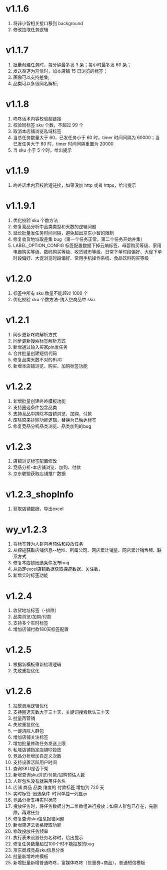# v1.1.6

1. 将非小智相关接口移到 background
2. 修改拉取任务逻辑

# v1.1.7

1. 批量创建任务时，每分钟最多发 3 条；每小时最多发 60 条；
2. 发送渠道为短信时，加本店铺 15 日浏览的标签；
3. 画像可以支持差集;
4. 品类可以多级同名解析;

# v1.1.8

1. 咚咚话术内容校验超链接
2. 校验同标签 sku 个数，不超过 99 个
3. 取消本店铺浏览私域标签
4. 当总任务数量大于 60，已发任务小于 60 时，timer 时间间隔为 60000；当已发任务大于 60 时，timer 时间间隔重置为 20000
5. 当 sku 小于 5 个时，给出提示

# v1.1.9

1. 咚咚话术内容校验短链接，如果没加 http 或者 https，给出提示

# v1.1.9.1

1. 优化校验 sku 个数方法
2. 修复竞品分析中品类类型和天数的逻辑问题
3. 延长批量发任务时间间隔，避免超出京东小智的限制
4. 修复收货地址取差集 bug（第一个任务正常，第二个任务开始并集）
5. LABEL_OPTION_CONFIG 标签配置数据下掉云熵标签，母婴购买等级、家用电器购买等级、数码购买等级、收货城市等级、日常下单时段偏好、大促下单时段偏好、大促浏览时段偏好、常用手机操作系统、食品饮料购买等级

# v1.2.0

1. 标签中所有 sku 数量不能超过 1000 个
2. 优化校验 sku 个数方法-纳入空商品中 sku

# v1.2.1

1. 同步更新咚咚解析方式
2. 同步更新搜索标签解析方式
3. 新增通过输入买家pin发任务
4. 合并批量创建短信代码
5. 修复品类天数不对的BUG
6. 新增本店铺浏览、购买、加购标签功能

# v1.2.2
1. 新增批量创建咚咚模板功能
2. 支持圈选条件包含品类
3. 支持竞品中排除本店铺浏览、加购、付款
4. 废除原来排除功能逻辑，替换为已触达标签
5. 修复竞品分析品类浏览、品类加购的bug

# v1.2.3
1. 店铺浏览标签配置修改
2. 竞品分析-本店铺浏览、加购、付款
3. 京东联盟获取店铺推广数据

# v1.2.3_shopInfo
1. 获取店铺数据，导出excel

# wy_v1.2.3
1. 将标签转为人群包再预估和投放任务
2. 从探迹获取店铺信息--地址、所属公司、网店累计销量、网店累计销售额、联系方式
3. 修复本店铺圈选条件发布bug
4. 从指定excel店铺数据获取探迹数据、关注数，
5. 新增实时标签功能

# v1.2.4
1. 收货地址标签（-排除）
2. 品类浏览/加购/付款
3. 支持多个实时标签
4. 增加店铺付款180天标签配置

# v1.2.5
1. 根据新模板重新梳理逻辑
2. 失败重投优化

# v1.2.6
1. 投放费用逻辑优化
2. 支持圈选天数大于三十天，关键词搜索默认三十天
3. 批量再营销
4. 失败重投优化
5. 一键清除人群包
6. 增加店铺关注标签
7. 增加批量修改任务发送上限
8. 私域店铺指定店铺ID投放
9. 竞品分析增加自定义次数
9. 支持设置活跃用户时间
10. 查询SKU是否下架
11. 新增查询sku浏览/付款/加购预估人数
12. 人群包名没有就采用任务名
13. 店铺 商品 品类 维度的 付款标签 增加到 720 天 
14. 实时标签-圈选条件-时间单独一列显示
15. 竞品分析支持实时标签
16. 投放任务时，将任务数据分为二维数组进行投放；如果人群包已存在，先删除，再建任务
17. 修复查询sku信息报错问题
18. 新增简道云表格爬取功能
19. 修改投放任务频率
20. 执行表未设置任务名称时，给出提示
21. 修复任务数量超过100个时不能投放的bug
22. 京东商城竞品sku信息分类
23. 批量新增咚咚模板
24. 新增批量新增普通咚咚，富媒体咚咚（优惠券+商品），普通短信模板